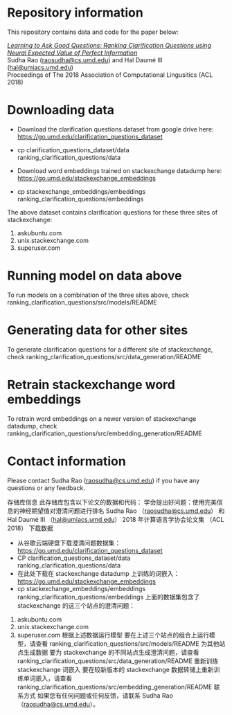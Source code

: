# Repository information

This repository contains data and code for the paper below:

<i><a href="http://aclweb.org/anthology/P18-1255">
Learning to Ask Good Questions: Ranking Clarification Questions using Neural Expected Value of Perfect Information</a></i><br/>
Sudha Rao (raosudha@cs.umd.edu) and Hal Daumé III (hal@umiacs.umd.edu)<br/>
Proceedings of The 2018 Association of Computational Lingusitics (ACL 2018)

# Downloading data

* Download the clarification questions dataset from google drive here: https://go.umd.edu/clarification_questions_dataset
* cp clarification_questions_dataset/data ranking_clarification_questions/data

* Download word embeddings trained on stackexchange datadump here: https://go.umd.edu/stackexchange_embeddings
* cp stackexchange_embeddings/embeddings ranking_clarification_questions/embeddings

The above dataset contains clarification questions for these three sites of stackexchange: <br/>
1. askubuntu.com
2. unix.stackexchange.com
3. superuser.com

# Running model on data above

To run models on a combination of the three sites above, check ranking_clarification_questions/src/models/README

# Generating data for other sites

To generate clarification questions for a different site of stackexchange, check ranking_clarification_questions/src/data_generation/README

# Retrain stackexchange word embeddings 

To retrain word embeddings on a newer version of stackexchange datadump, check ranking_clarification_questions/src/embedding_generation/README

# Contact information

Please contact Sudha Rao (raosudha@cs.umd.edu) if you have any questions or any feedback.

存储库信息
此存储库包含以下论文的数据和代码：
学会提出好问题：使用完美信息的神经期望值对澄清问题进行排名 Sudha Rao （raosudha@cs.umd.edu） 和 Hal Daumé III （hal@umiacs.umd.edu）
2018 年计算语言学协会论文集 （ACL 2018）
下载数据
- 从谷歌云端硬盘下载澄清问题数据集：https://go.umd.edu/clarification_questions_dataset
- CP clarification_questions_dataset/data ranking_clarification_questions/data
- 在此处下载在 stackexchange datadump 上训练的词嵌入：https://go.umd.edu/stackexchange_embeddings
- cp stackexchange_embeddings/embeddings ranking_clarification_questions/embeddings
上面的数据集包含了 stackexchange 的这三个站点的澄清问题：
1. askubuntu.com
2. unix.stackexchange.com
3. superuser.com
根据上述数据运行模型
要在上述三个站点的组合上运行模型，请查看 ranking_clarification_questions/src/models/README
为其他站点生成数据
要为 stackexchange 的不同站点生成澄清问题，请查看 ranking_clarification_questions/src/data_generation/README
重新训练 stackexchange 词嵌入
要在较新版本的 stackexchange 数据转储上重新训练单词嵌入，请查看 ranking_clarification_questions/src/embedding_generation/README
联系方式
如果您有任何问题或任何反馈，请联系 Sudha Rao （raosudha@cs.umd.edu）。
